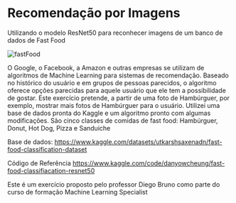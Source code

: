 # Recomendação por Imagens
Utilizando o modelo ResNet50 para reconhecer imagens de um banco de dados de Fast Food

![fastFood](https://user-images.githubusercontent.com/103445424/206710650-1b65f044-f9fc-4a8e-ba90-cc281db3620a.jpg)


O Google, o Facebook, a Amazon e outras empresas se utilizam de algoritmos de Machine Learning para sistemas de recomendação. Baseado no histórico do usuário e em grupos de pessoas parecidos, o algoritmo oferece opções parecidas para aquele usuário que ele tem a possibilidade de gostar. Este exercício pretende, a partir de uma foto de Hambúrguer, por exemplo, mostrar mais fotos de Hambúrguer para o usuário. Utilizei uma base de dados pronta do Kaggle e um algoritmo pronto com algumas modificações. São cinco classes de comidas de fast food: Hambúrguer, Donut, Hot Dog, Pizza e Sanduiche

Base de dados:
https://www.kaggle.com/datasets/utkarshsaxenadn/fast-food-classification-dataset


Código de Referência
https://www.kaggle.com/code/danyowcheung/fast-food-classifiacation-resnet50

Este é um exercício proposto pelo professor Diego Bruno como parte do curso de formação Machine Learning Specialist


